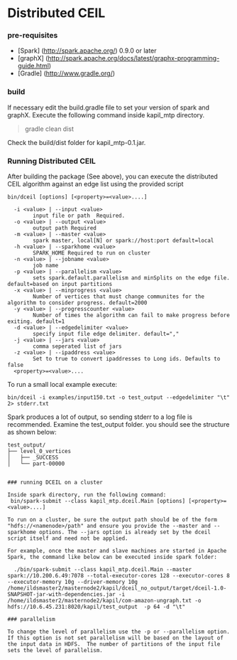 # Distributed CEIL 

### pre-requisites

 * [Spark]  (http://spark.apache.org/)   0.9.0 or later
 * [graphX]  (http://spark.apache.org/docs/latest/graphx-programming-guide.html) 
 * [Gradle] (http://www.gradle.org/) 

### build

If necessary edit the build.gradle file to set your version of spark and graphX. Execute the following command inside kapil_mtp directory.

> gradle clean dist

Check the build/dist folder for kapil_mtp-0.1.jar.


### Running Distributed CEIL

After building the package (See above), you can execute the distributed CEIL algorithm against an edge list using the provided script

```
bin/dceil [options] [<property>=<value>....]

  -i <value> | --input <value>
        input file or path  Required.
  -o <value> | --output <value>
        output path Required
  -m <value> | --master <value>
        spark master, local[N] or spark://host:port default=local
  -h <value> | --sparkhome <value>
        SPARK_HOME Required to run on cluster
  -n <value> | --jobname <value>
        job name
  -p <value> | --parallelism <value>
        sets spark.default.parallelism and minSplits on the edge file. default=based on input partitions
  -x <value> | --minprogress <value>
        Number of vertices that must change communites for the algorithm to consider progress. default=2000
  -y <value> | --progresscounter <value>
        Number of times the algorithm can fail to make progress before exiting. default=1
  -d <value> | --edgedelimiter <value>
        specify input file edge delimiter. default=","
  -j <value> | --jars <value>
        comma seperated list of jars
  -z <value> | --ipaddress <value>
        Set to true to convert ipaddresses to Long ids. Defaults to false
  <property>=<value>....
```

To run a small local example execute:
```
bin/dceil -i examples/input150.txt -o test_output --edgedelimiter "\t" 2> stderr.txt
```

Spark produces a lot of output, so sending stderr to a log file is recommended.  Examine the test_output folder. you should see the structure as shown below:

```
test_output/
├── level_0_vertices
│   ├── _SUCCESS
│   └── part-00000

```

```

### running DCEIL on a cluster

Inside spark directory, run the following command:
 bin/spark-submit --class kapil_mtp.dceil.Main [options] [<property>=<value>....]

To run on a cluster, be sure the output path should be of the form "hdfs://<namenode>/path" and ensure you provide the --master and --sparkhome options. The --jars option is already set by the dceil script itself and need not be applied.

For example, once the master and slave machines are started in Apache Spark, the command like below can be executed inside spark folder:

  ./bin/spark-submit --class kapil_mtp.dceil.Main --master spark://10.200.6.49:7078 --total-executor-cores 128 --executor-cores 8 --executor-memory 10g --driver-memory 10g  /home/ildsmaster2/masternode2/kapil/dceil_no_output/target/dceil-1.0-SNAPSHOT-jar-with-dependencies.jar -i /home/ildsmaster2/masternode2/kapil/com-amazon-ungraph.txt -o hdfs://10.6.45.231:8020/kapil/test_output  -p 64 -d "\t"

### parallelism

To change the level of parallelism use the -p or --parallelism option.  If this option is not set parallelism will be based on the layout of the input data in HDFS.  The number of partitions of the input file sets the level of parallelism.
